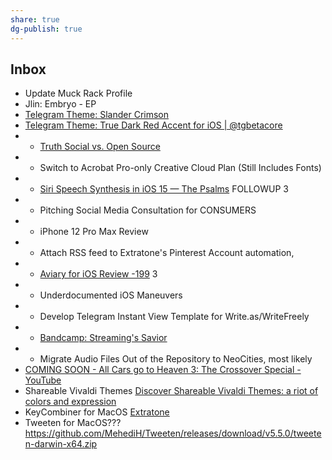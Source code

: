 ```yaml
---
share: true
dg-publish: true
---
```

## Inbox

- Update Muck Rack Profile
- Jlin: Embryo - EP
- [Telegram Theme: Slander Crimson](https://t.me/addtheme/slandercrimson)
- [Telegram Theme: True Dark Red Accent for iOS | @tgbetacore](https://t.me/addtheme/truedarkredaccent)
- - [Truth Social vs. Open Source](https://github.com/extratone/bilge/issues/261)
- - Switch to Acrobat Pro-only Creative Cloud Plan (Still Includes Fonts)
- - [Siri Speech Synthesis in iOS 15 — The Psalms](https://bilge.world/siri-tts) FOLLOWUP 3
- - Pitching Social Media Consultation for CONSUMERS
- - iPhone 12 Pro Max Review
- - Attach RSS feed to Extratone's Pinterest Account automation,
- - [Aviary for iOS Review -199](https://github.com/extratone/bilge/issues/199) 3
- - Underdocumented iOS Maneuvers
- - Develop Telegram Instant View Template for Write.as/WriteFreely
- - [Bandcamp: Streaming's Savior](https://tools.applemediaservices.com/book/1553706073)
- - Migrate Audio Files Out of the Repository to NeoCities, most likely
- [COMING SOON - All Cars go to Heaven 3: The Crossover Special - YouTube](https://www.youtube.com/watch?v=Xz7Dc6TURVY)
- Shareable Vivaldi Themes [Discover Shareable Vivaldi Themes: a riot of colors and expression](https://youtu.be/1Tvz01xE-yc)
- KeyCombiner for MacOS [Extratone](https://t.me/extratone/9144)
- Tweeten for MacOS??? https://github.com/MehediH/Tweeten/releases/download/v5.5.0/tweeten-darwin-x64.zip